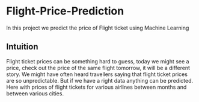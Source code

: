 # Flight-Price-Prediction

In this project we predict the price of Flight ticket using Machine Learning

## Intuition

Flight ticket prices can be something hard to guess, today we might see a price, check out the price of the same flight tomorrow, it will be a different story. We might have often heard travellers saying that flight ticket prices are so unpredictable. But if we have a right data anything can be predicted. Here with prices of flight tickets for various airlines between months and between various cities.
